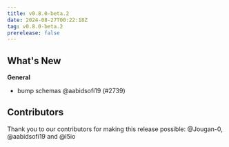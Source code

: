 ```yaml
---
title: v0.8.0-beta.2
date: 2024-08-27T00:22:18Z
tag: v0.8.0-beta.2
prerelease: false
---
```


## What's New
**General**
- bump schemas @aabidsofi19 (#2739)

## Contributors

Thank you to our contributors for making this release possible:
@Jougan-0, @aabidsofi19 and @l5io

